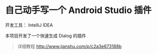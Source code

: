 # 自己动手写一个 Android Studio 插件

开发工具： IntelliJ IDEA

本项目开发了一个快速生成 Dialog 的插件

>详细教程 http://www.jianshu.com/p/c2a3e673188b
